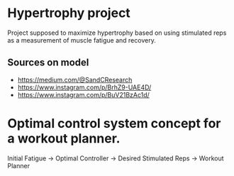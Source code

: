 # Hypertrophy project

Project supposed to maximize hypertrophy based on using stimulated reps as a measurement of muscle fatigue and recovery.  
## Sources on model
- https://medium.com/@SandCResearch
- https://www.instagram.com/p/BrhZ9-UAE4D/
- https://www.instagram.com/p/BuV21BzAc1d/

# Optimal control system concept for a workout planner.
Initial Fatigue ->  Optimal Controller -> Desired Stimulated Reps -> Workout Planner





